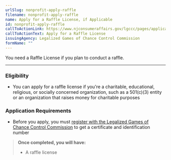 ```yaml
---
urlSlug: nonprofit-apply-raffle
filename: nonprofit-apply-raffle
name: Apply for a Raffle License, if Applicable
id: nonprofit-apply-raffle
callToActionLink: https://www.njconsumeraffairs.gov/lgccc/pages/applications.aspx
callToActionText: Apply for a Raffle License
issuingAgency: Legalized Games of Chance Control Commission
formName: ""
---
```

You need a Raffle License if you plan to conduct a raffle.

- - -

### Eligibility

* You can apply for a raffle license if you're a charitable, educational, religious, or socially concerned organization, such as a 501(c)(3) entity or an organization that raises money for charitable purposes

### Application Requirements

* Before you apply, you must [register with the Legalized Games of Chance Control Commission](https://www.njconsumeraffairs.gov/lgccc/Pages/registration.aspx) to get a certificate and identification number

> **Once completed, you will have:**
>
> * A raffle license